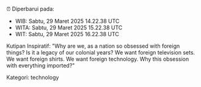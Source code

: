 ⏰ Diperbarui pada:
- WIB: Sabtu, 29 Maret 2025 14.22.38 UTC
- WITA: Sabtu, 29 Maret 2025 15.22.38 UTC
- WIT: Sabtu, 29 Maret 2025 16.22.38 UTC

Kutipan Inspiratif:
"Why are we, as a nation so obsessed with foreign things? Is it a legacy of our colonial years? We want foreign television sets. We want foreign shirts. We want foreign technology. Why this obsession with everything imported?"


Kategori: technology

